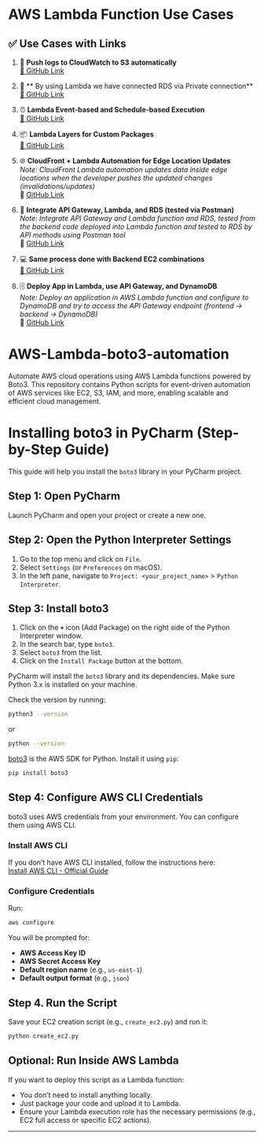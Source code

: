 


# AWS Lambda Function Use Cases

## ✅ Use Cases with Links

1. 🚀 **Push logs to CloudWatch to S3 automatically**  
   [🔗 GitHub Link](https://github.com/arumullayaswanth/AWS-Lambda-boto3-automation-project/tree/master/2.Cloudwatch-to-s3-exporter)

2. 🔧 ** By using Lambda we have connected RDS via Private connection**  
   [🔗 GitHub Link](https://github.com/arumullayaswanth/AWS-Lambda-boto3-automation-project/tree/master/3.lambda-rds-db-setup)

3. ⏰ **Lambda Event-based and Schedule-based Execution**  
   [🔗 GitHub Link](https://github.com/arumullayaswanth/AWS-Lambda-boto3-automation-project/tree/master/2.Cloudwatch-to-s3-exporter)

4. 📦 **Lambda Layers for Custom Packages**  
   [🔗 GitHub Link](https://github.com/arumullayaswanth/AWS-Lambda-boto3-automation-project/blob/master/3.lambda-rds-db-setup/README.md)

5. 🌐 **CloudFront + Lambda Automation for Edge Location Updates**  
*Note: CloudFront Lambda automation updates data inside edge locations when the developer pushes the updated changes (invalidations/updates)*  
🔗 [GitHub Link](https://github.com/arumullayaswanth/aws-s3-cloudfront-lambda-automation-project)

6. 🔌 **Integrate API Gateway, Lambda, and RDS (tested via Postman)**  
*Note: Integrate API Gateway and Lambda function and RDS, tested from the backend code deployed into Lambda function and tested to RDS by API methods using Postman tool*  
🔗 [GitHub Link](https://github.com/arumullayaswanth/AWS-Lambda-boto3-automation-project/tree/master/5.lambda-rds-api-gateway)


7. 💻 **Same process done with Backend EC2 combinations**  
   [🔗 GitHub Link](https://github.com/arumullayaswanth/AWS-Lambda-boto3-automation-project/tree/master/4.Python-backend-testing)

8. 🗄️ **Deploy App in Lambda, use API Gateway, and DynamoDB**  
*Note: Deploy an application in AWS Lambda function and configure to DynamoDB and try to access the API Gateway endpoint (frontend → backend → DynamoDB)*  
🔗 [GitHub Link](https://github.com/arumullayaswanth/AWS-Lambda-boto3-automation-project/tree/master/6.lambda-dynamodb-api-gateway)





# AWS-Lambda-boto3-automation
Automate AWS cloud operations using AWS Lambda functions powered by Boto3. This repository contains Python scripts for event-driven automation of AWS services like EC2, S3, IAM, and more, enabling scalable and efficient cloud management.

# Installing boto3 in PyCharm (Step-by-Step Guide)

This guide will help you install the `boto3` library in your PyCharm project.

## Step 1: Open PyCharm

Launch PyCharm and open your project or create a new one.

## Step 2: Open the Python Interpreter Settings

1. Go to the top menu and click on `File`.
2. Select `Settings` (or `Preferences` on macOS).
3. In the left pane, navigate to `Project: <your_project_name>` > `Python Interpreter`.

## Step 3: Install boto3


1. Click on the **`+`** icon (Add Package) on the right side of the Python Interpreter window.
2. In the search bar, type `boto3`.
3. Select `boto3` from the list.
4. Click on the `Install Package` button at the bottom.
  
PyCharm will install the `boto3` library and its dependencies.
Make sure Python 3.x is installed on your machine.

Check the version by running:

```bash
python3 --version
```

or

```bash
python --version
```

[boto3](https://boto3.amazonaws.com/v1/documentation/api/latest/index.html) is the AWS SDK for Python. Install it using `pip`:

```bash
pip install boto3
```

## Step 4:  Configure AWS CLI Credentials

boto3 uses AWS credentials from your environment. You can configure them using AWS CLI.

### Install AWS CLI

If you don’t have AWS CLI installed, follow the instructions here:  
[Install AWS CLI - Official Guide](https://docs.aws.amazon.com/cli/latest/userguide/getting-started-install.html)

### Configure Credentials

Run:

```bash
aws configure
```

You will be prompted for:

- **AWS Access Key ID**
- **AWS Secret Access Key**
- **Default region name** (e.g., `us-east-1`)
- **Default output format** (e.g., `json`)

## Step 4. Run the Script

Save your EC2 creation script (e.g., `create_ec2.py`) and run it:

```bash
python create_ec2.py
```

## Optional: Run Inside AWS Lambda

If you want to deploy this script as a Lambda function:

- You don’t need to install anything locally.
- Just package your code and upload it to Lambda.
- Ensure your Lambda execution role has the necessary permissions (e.g., EC2 full access or specific EC2 actions).

---

